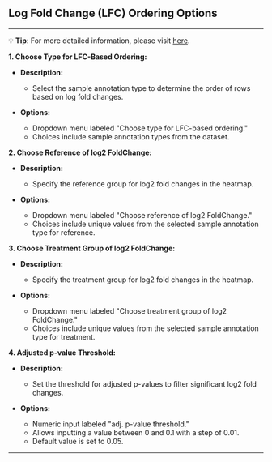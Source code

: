 ## Log Fold Change (LFC) Ordering Options

***
💡 **Tip**: For more detailed information, please visit <a href="https://icb-dcm.github.io/cOmicsArt/interface-details/07-heatmap.html#conditional-options-for-top-k" target="_blank">here</a>.

**1. Choose Type for LFC-Based Ordering:**

- **Description:**
  - Select the sample annotation type to determine the order of rows based on log fold changes.

- **Options:**
  - Dropdown menu labeled "Choose type for LFC-based ordering."
  - Choices include sample annotation types from the dataset.

**2. Choose Reference of log2 FoldChange:**

- **Description:**
  - Specify the reference group for log2 fold changes in the heatmap.

- **Options:**
  - Dropdown menu labeled "Choose reference of log2 FoldChange."
  - Choices include unique values from the selected sample annotation type for reference.

**3. Choose Treatment Group of log2 FoldChange:**

- **Description:**
  - Specify the treatment group for log2 fold changes in the heatmap.

- **Options:**
  - Dropdown menu labeled "Choose treatment group of log2 FoldChange."
  - Choices include unique values from the selected sample annotation type for treatment.

**4. Adjusted p-value Threshold:**

- **Description:**
  - Set the threshold for adjusted p-values to filter significant log2 fold changes.

- **Options:**
  - Numeric input labeled "adj. p-value threshold."
  - Allows inputting a value between 0 and 0.1 with a step of 0.01.
  - Default value is set to 0.05.

***

